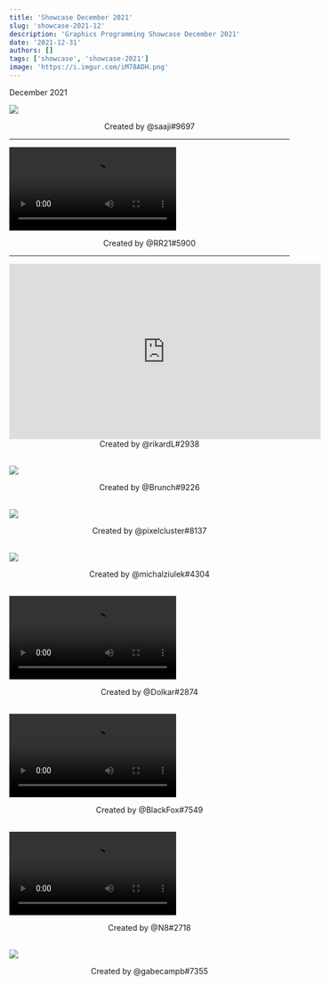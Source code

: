 ```yaml
---
title: 'Showcase December 2021'
slug: 'showcase-2021-12'
description: 'Graphics Programming Showcase December 2021'
date: '2021-12-31'
authors: []
tags: ['showcase', 'showcase-2021']
image: 'https://i.imgur.com/iM78ADH.png'
---
```


December 2021

![](https://i.imgur.com/iM78ADH.png)
<!-- truncate -->
<center>Created by @saaji#9697</center>

<hr />

<video src="https://i.imgur.com/c5nNuO5.mp4"></video>
<center>Created by @RR21#5900</center>

<hr />

<iframe width="560" height="315" src="https://www.youtube.com/embed/GrEWl8npL9Y" title="YouTube" frameborder="0" allow="encrypted-media; picture-in-picture" allowfullscreen></iframe>
<center>Created by @rikardL#2938</center>

<br />

![](https://i.imgur.com/iYd8ugU.png)
<center>Created by @Brunch#9226</center>

<br />

![](https://i.imgur.com/UznuaYa.png)
<center>Created by @pixelcluster#8137</center>

<br />

![](https://i.imgur.com/ke9u1Wa.png)
<center>Created by @michalziulek#4304</center>

<br />

<video src="https://i.imgur.com/pKr1J9K.mp4"></video>
<center>Created by @Dolkar#2874</center>

<br />

<video src="https://i.imgur.com/OwFk8wT.mp4"></video>
<center>Created by @BlackFox#7549</center>

<br />

<video src="https://i.imgur.com/Nfe3npn.mp4"></video>
<center>Created by @N8#2718</center>

<br />

![](https://i.imgur.com/7TgxGiI.png)
<center>Created by @gabecampb#7355</center>
